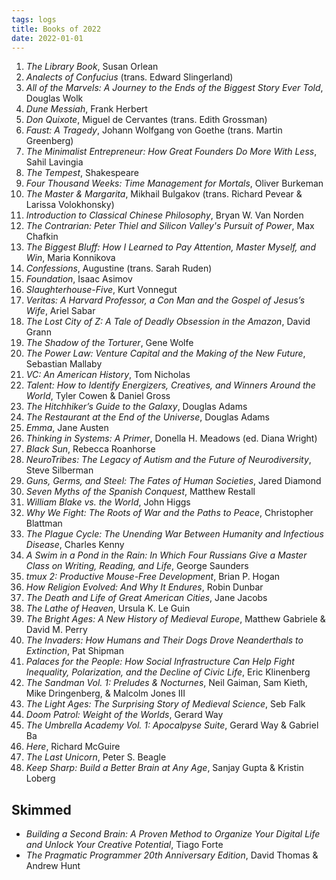```yaml
---
tags: logs
title: Books of 2022
date: 2022-01-01
---
```


1. *The Library Book*, Susan Orlean
2. *Analects of Confucius* (trans. Edward Slingerland)
3. *All of the Marvels: A Journey to the Ends of the Biggest Story Ever Told*, Douglas Wolk
4. *Dune Messiah*, Frank Herbert
5. *Don Quixote*, Miguel de Cervantes (trans. Edith Grossman)
6. *Faust: A Tragedy*, Johann Wolfgang von Goethe (trans. Martin Greenberg)
7. *The Minimalist Entrepreneur: How Great Founders Do More With Less*, Sahil Lavingia
8. *The Tempest*, Shakespeare
9. *Four Thousand Weeks: Time Management for Mortals*, Oliver Burkeman
10. *The Master & Margarita*, Mikhail Bulgakov (trans. Richard Pevear & Larissa Volokhonsky)
11. *Introduction to Classical Chinese Philosophy*, Bryan W. Van Norden
12. *The Contrarian: Peter Thiel and Silicon Valley's Pursuit of Power*, Max Chafkin
13. *The Biggest Bluff: How I Learned to Pay Attention, Master Myself, and Win*, Maria Konnikova
14. *Confessions*, Augustine (trans. Sarah Ruden)
15. *Foundation*, Isaac Asimov
16. *Slaughterhouse-Five*, Kurt Vonnegut
17. *Veritas: A Harvard Professor, a Con Man and the Gospel of Jesus’s Wife*, Ariel Sabar
18. *The Lost City of Z: A Tale of Deadly Obsession in the Amazon*, David Grann
19. *The Shadow of the Torturer*, Gene Wolfe
20. *The Power Law: Venture Capital and the Making of the New Future*, Sebastian Mallaby
21. *VC: An American History*, Tom Nicholas
22. *Talent: How to Identify Energizers, Creatives, and Winners Around the World*, Tyler Cowen & Daniel Gross
23. *The Hitchhiker’s Guide to the Galaxy*, Douglas Adams
24. *The Restaurant at the End of the Universe*, Douglas Adams
25. *Emma*, Jane Austen
26. *Thinking in Systems: A Primer*, Donella H. Meadows (ed. Diana Wright)
27. *Black Sun*, Rebecca Roanhorse
28. *NeuroTribes: The Legacy of Autism and the Future of Neurodiversity*, Steve Silberman
29. *Guns, Germs, and Steel: The Fates of Human Societies*, Jared Diamond
30. *Seven Myths of the Spanish Conquest*, Matthew Restall
31. *William Blake vs. the World*, John Higgs
32. *Why We Fight: The Roots of War and the Paths to Peace*, Christopher Blattman
33. *The Plague Cycle: The Unending War Between Humanity and Infectious Disease*, Charles Kenny
34. *A Swim in a Pond in the Rain: In Which Four Russians Give a Master Class on Writing, Reading, and Life*, George Saunders
35. *tmux 2: Productive Mouse-Free Development*, Brian P. Hogan
36. *How Religion Evolved: And Why It Endures*, Robin Dunbar
37. *The Death and Life of Great American Cities*, Jane Jacobs
38. *The Lathe of Heaven*, Ursula K. Le Guin
39. *The Bright Ages: A New History of Medieval Europe*, Matthew Gabriele & David M. Perry
40. *The Invaders: How Humans and Their Dogs Drove Neanderthals to Extinction*, Pat Shipman
41. *Palaces for the People: How Social Infrastructure Can Help Fight Inequality, Polarization, and the Decline of Civic Life*, Eric Klinenberg
42. *The Sandman Vol. 1: Preludes & Nocturnes*, Neil Gaiman, Sam Kieth, Mike Dringenberg, & Malcolm Jones III
43. *The Light Ages: The Surprising Story of Medieval Science*, Seb Falk
44. *Doom Patrol: Weight of the Worlds*, Gerard Way
45. *The Umbrella Academy Vol. 1: Apocalpyse Suite*, Gerard Way & Gabriel Ba
46. *Here*, Richard McGuire
47. *The Last Unicorn*, Peter S. Beagle
48. *Keep Sharp: Build a Better Brain at Any Age*, Sanjay Gupta & Kristin Loberg

## Skimmed

- *Building a Second Brain: A Proven Method to Organize Your Digital Life and Unlock Your Creative Potential*, Tiago Forte
- *The Pragmatic Programmer 20th Anniversary Edition*, David Thomas & Andrew Hunt
